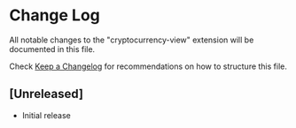 # Change Log

All notable changes to the "cryptocurrency-view" extension will be documented in this file.

Check [Keep a Changelog](http://keepachangelog.com/) for recommendations on how to structure this file.

## [Unreleased]

- Initial release